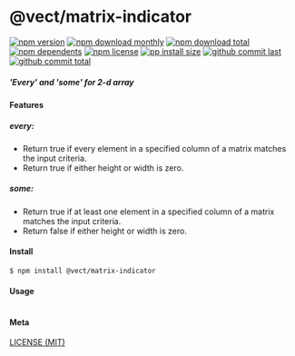 # @vect/matrix-indicator

[![npm version][badge-npm-version]][url-npm]
[![npm download monthly][badge-npm-download-monthly]][url-npm]
[![npm download total][badge-npm-download-total]][url-npm]
[![npm dependents][badge-npm-dependents]][url-github]
[![npm license][badge-npm-license]][url-npm]
[![pp install size][badge-pp-install-size]][url-pp]
[![github commit last][badge-github-last-commit]][url-github]
[![github commit total][badge-github-commit-count]][url-github]

[//]: <> (Shields)
[badge-npm-version]: https://flat.badgen.net/npm/v/@vect/matrix-indicator
[badge-npm-download-monthly]: https://flat.badgen.net/npm/dm/@vect/matrix-indicator
[badge-npm-download-total]:https://flat.badgen.net/npm/dt/@vect/matrix-indicator
[badge-npm-dependents]: https://flat.badgen.net/npm/dependents/@vect/matrix-indicator
[badge-npm-license]: https://flat.badgen.net/npm/license/@vect/matrix-indicator
[badge-pp-install-size]: https://flat.badgen.net/packagephobia/install/@vect/matrix-indicator
[badge-github-last-commit]: https://flat.badgen.net/github/last-commit/hoyeungw/vect
[badge-github-commit-count]: https://flat.badgen.net/github/commits/hoyeungw/vect

[//]: <> (Link)
[url-npm]: https://npmjs.org/package/@vect/matrix-indicator
[url-pp]: https://packagephobia.now.sh/result?p=@vect/matrix-indicator
[url-github]: https://github.com/hoyeungw/vect

##### 'Every' and 'some' for 2-d array 

#### Features

##### every:
- Return true if every element in a specified column of a matrix matches the input criteria.
- Return true if either height or width is zero.
##### some:
- Return true if at least one element in a specified column of a matrix matches the input criteria.
- Return false if either height or width is zero.

#### Install
```console
$ npm install @vect/matrix-indicator
```

#### Usage
```js
```

#### Meta
[LICENSE (MIT)](LICENSE)
